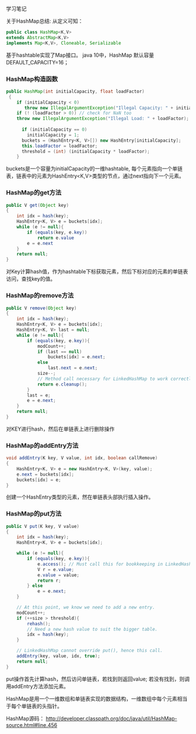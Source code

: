 学习笔记

关于HashMap总结:
从定义可知：
```java
public class HashMap<K,V>
extends AbstractMap<K,V>
implements Map<K,V>, Cloneable, Serializable
```
基于hashtable实现了Map接口。
java 10中，HashMap 默认容量DEFAULT_CAPACITY=16；

### HashMap构造函数
```java
public HashMap(int initialCapacity, float loadFactor)
 {
    if (initialCapacity < 0)
       throw new IllegalArgumentException("Illegal Capacity: " + initialCapacity);
    if (! (loadFactor > 0)) // check for NaN too
    throw new IllegalArgumentException("Illegal Load: " + loadFactor);
  
      if (initialCapacity == 0)
        initialCapacity = 1;
      buckets = (HashEntry<K, V>[]) new HashEntry[initialCapacity];
      this.loadFactor = loadFactor;
      threshold = (int) (initialCapacity * loadFactor);
    }
```
buckets是一个容量为initialCapacity的一维hashtable, 每个元素指向一个单链表，链表中的元素为HashEntry<K,V>类型的节点，通过next指向下一个元素。

### HashMap的get方法
```java
public V get(Object key)
{
    int idx = hash(key);
    HashEntry<K, V> e = buckets[idx];
    while (e != null){
        if (equals(key, e.key))
            return e.value
        e = e.next
    }
    return null;
}
```
对Key计算hash值，作为hashtable下标获取元素，然后下标对应的元素的单链表访问，查找key的值。

### HashMap的remove方法
```java
public V remove(Object key)
{
    int idx = hash(key);
    HashEntry<K, V> e = buckets[idx];
    HashEntry<K, V> last = null;
    while (e != null){
        if (equals(key, e.key)){
            modCount++;
            if (last == null)
                buckets[idx] = e.next;
            else
                last.next = e.next;
            size--;
            // Method call necessary for LinkedHashMap to work correctly.
            return e.cleanup();
        }
        last = e;
        e = e.next;
    }
    return null;
}
```
对KEY进行hash，然后在单链表上进行删除操作


### HashMap的addEntry方法
```java
void addEntry(K key, V value, int idx, boolean callRemove)
{
    HashEntry<K, V> e = new HashEntry<K, V>(key, value);
    e.next = buckets[idx];
    buckets[idx] = e;
}
```
创建一个HashEntry类型的元素，然在单链表头部执行插入操作。

### HashMap的put方法
```java
public V put(K key, V value)
{
    int idx = hash(key);
    HashEntry<K, V> e = buckets[idx];

    while (e != null){
        if (equals(key, e.key)){
            e.access(); // Must call this for bookkeeping in LinkedHashMap.
            V r = e.value;
            e.value = value;
            return r;
        } else
            e = e.next;
    }

    // At this point, we know we need to add a new entry.
    modCount++;
    if (++size > threshold){
        rehash();
        // Need a new hash value to suit the bigger table.
        idx = hash(key);
    }

    // LinkedHashMap cannot override put(), hence this call.
    addEntry(key, value, idx, true);
    return null;
}
```
put操作首先计算hash，然后访问单链表，若找到则返回value; 若没有找到，则调用addEntry方法添加元素。

HashMap是用一个一维数组和单链表实现的数据结构，一维数组中每个元素相当于每个单链表的头指针。

HashMap源码：
http://developer.classpath.org/doc/java/util/HashMap-source.html#line.456